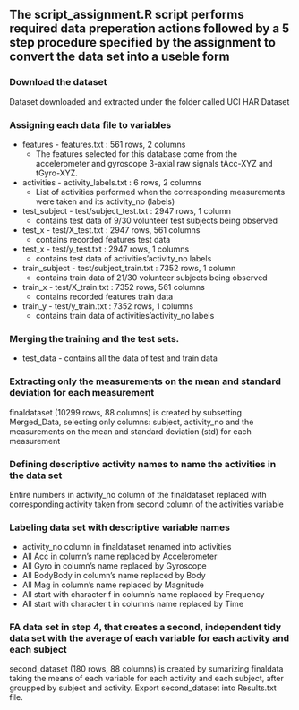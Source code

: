 ## The script_assignment.R script performs required data preperation actions followed by a 5 step procedure specified by the assignment to convert the data set into a useble form

### Download the dataset
Dataset downloaded and extracted under the folder called UCI HAR Dataset

### Assigning each data file to variables
* features - features.txt : 561 rows, 2 columns
  * The features selected for this database come from the accelerometer and gyroscope 3-axial raw signals tAcc-XYZ and tGyro-XYZ.
* activities - activity_labels.txt : 6 rows, 2 columns
  * List of activities performed when the corresponding measurements were taken and its activity_no (labels)
* test_subject - test/subject_test.txt : 2947 rows, 1 column
  * contains test data of 9/30 volunteer test subjects being observed
* test_x - test/X_test.txt : 2947 rows, 561 columns
  * contains recorded features test data
* test_x - test/y_test.txt : 2947 rows, 1 columns
  * contains test data of activities’activity_no labels
* train_subject - test/subject_train.txt : 7352 rows, 1 column
  * contains train data of 21/30 volunteer subjects being observed
* train_x - test/X_train.txt : 7352 rows, 561 columns
  * contains recorded features train data
* train_y - test/y_train.txt : 7352 rows, 1 columns
  * contains train data of activities’activity_no labels

### Merging the training and the test sets.
* test_data - contains all the data of test and train data

### Extracting only the measurements on the mean and standard deviation for each measurement
finaldataset (10299 rows, 88 columns) is created by subsetting Merged_Data, selecting only columns: subject, activity_no and the measurements on the mean and standard deviation (std) for each measurement

### Defining descriptive activity names to name the activities in the data set
Entire numbers in activity_no column of the finaldataset replaced with corresponding activity taken from second column of the activities variable

### Labeling data set with descriptive variable names
* activity_no column in finaldataset renamed into activities
* All Acc in column’s name replaced by Accelerometer
* All Gyro in column’s name replaced by Gyroscope
* All BodyBody in column’s name replaced by Body
* All Mag in column’s name replaced by Magnitude
* All start with character f in column’s name replaced by Frequency
* All start with character t in column’s name replaced by Time

### FA data set in step 4, that creates a second, independent tidy data set with the average of each variable for each activity and each subject
second_dataset (180 rows, 88 columns) is created by sumarizing finaldata taking the means of each variable for each activity and each subject, after groupped by subject and activity.
Export second_dataset into Results.txt file.
